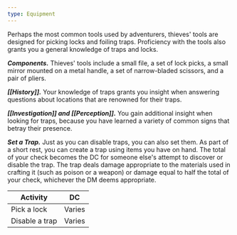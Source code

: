 ```yaml
---
type: Equipment
---
```

Perhaps the most common tools used by adventurers, thieves' tools are designed for picking locks and foiling traps. Proficiency with the tools also grants you a general knowledge of traps and locks.

**_Components._** Thieves' tools include a small file, a set of lock picks, a small mirror mounted on a metal handle, a set of narrow-bladed scissors, and a pair of pliers.

**_[[History]]._** Your knowledge of traps grants you insight when answering questions about locations that are renowned for their traps.

**_[[Investigation]] and [[Perception]]._** You gain additional insight when looking for traps, because you have learned a variety of common signs that betray their presence.

**_Set a Trap._** Just as you can disable traps, you can also set them. As part of a short rest, you can create a trap using items you have on hand. The total of your check becomes the DC for someone else's attempt to discover or disable the trap. The trap deals damage appropriate to the materials used in crafting it (such as poison or a weapon) or damage equal to half the total of your check, whichever the DM deems appropriate.

|Activity|DC|
|---|---|
|Pick a lock|Varies|
|Disable a trap|Varies|